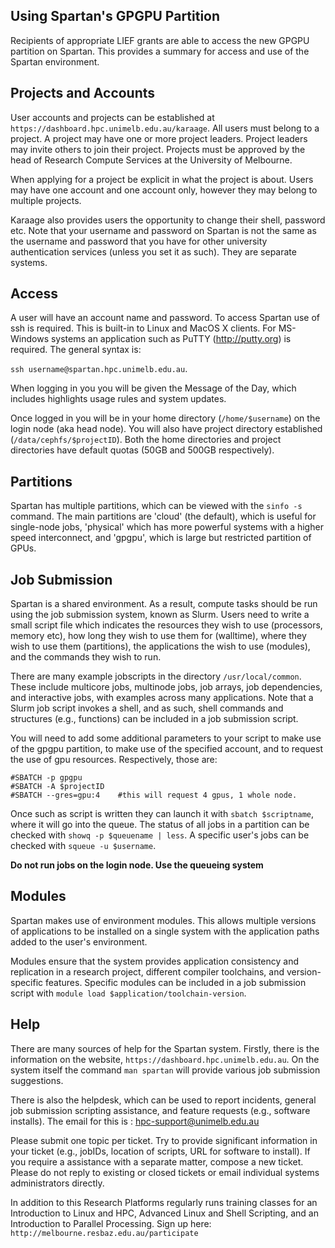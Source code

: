 ## Using Spartan's GPGPU Partition

Recipients of appropriate LIEF grants are able to access the new GPGPU partition on Spartan. This provides a summary for access and use of the Spartan environment.

## Projects and Accounts

User accounts and projects can be established at `https://dashboard.hpc.unimelb.edu.au/karaage`. All users must belong to a project. A project may have one or more project leaders. Project leaders may invite others to join their project. Projects must be approved by the head of Research Compute Services at the University of Melbourne. 

When applying for a project be explicit in what the project is about. Users may have one account and one account only, however they may belong to multiple projects.

Karaage also provides users the opportunity to change their shell, password etc. Note that your username and password on Spartan is not the same as the username and password that you have for other university authentication services (unless you set it as such). They are separate systems.

## Access

A user will have an account name and password. To access Spartan use of ssh is required. This is built-in to Linux and MacOS X clients. For MS-
Windows systems an application such as PuTTY (http://putty.org) is required. The general syntax is:

`ssh username@spartan.hpc.unimelb.edu.au`.

When logging in you you will be given the Message of the Day, which includes highlights usage rules and system updates.

Once logged in you will be in your home directory (`/home/$username`) on the login node (aka head node). You will also have project directory established (`/data/cephfs/$projectID`). Both the home directories and project directories have default quotas (50GB and 500GB respectively).

## Partitions

Spartan has multiple partitions, which can be viewed with the `sinfo -s` command. The main partitions are 'cloud' (the default), which is useful for single-node jobs, 'physical' which has more powerful systems with a higher speed interconnect, and 'gpgpu', which is large but restricted partition of GPUs.

## Job Submission

Spartan is a shared environment. As a result, compute tasks should be run using the job submission system, known as Slurm. Users need to write a small script file which indicates the resources they wish to
use (processors, memory etc), how long they wish to use them for (walltime), where they wish to use them (partitions), the applications
the wish to use (modules), and the commands they wish to run. 

There are many example jobscripts in the directory `/usr/local/common`. These include multicore jobs, multinode jobs, job arrays, job dependencies, and interactive jobs, with examples across many applications. Note that a Slurm job script invokes a shell, and as such, shell commands and structures (e.g., functions) can be included in a job submission script.

You will need to add some additional parameters to your script to make use of the gpgpu partition, to make use of the specified account, and to request the use of gpu resources. Respectively, those are:

```
#SBATCH -p gpgpu
#SBATCH -A $projectID
#SBATCH --gres=gpu:4    #this will request 4 gpus, 1 whole node.
```

Once such as script is written they can launch it with `sbatch $scriptname`, where it will go into the queue. The status of all jobs in a partition can be checked with `showq -p $queuename | less`. A specific user's jobs can be checked with `squeue -u $username`. 

**Do not run jobs on the login node. Use the queueing system**

## Modules

Spartan makes use of environment modules. This allows multiple versions of applications to be installed on a single system with the application paths added to the user's environment. 

Modules ensure that the system provides application consistency and replication in a research project, different compiler toolchains, and version-specific features. Specific modules can be included in a job submission script with `module load $application/toolchain-version`.

## Help

There are many sources of help for the Spartan system. Firstly, there is the information on the website, `https://dashboard.hpc.unimelb.edu.au`. On the system itself the command `man spartan` will provide various job submission suggestions.

There is also the helpdesk, which can be used to report incidents, general job submission scripting assistance, and feature requests (e.g., software installs). The email for this is : hpc-support@unimelb.edu.au

Please submit one topic per ticket. Try to provide significant information in your ticket (e.g., jobIDs, location of scripts, URL for software to install). If you require a assistance with a separate matter, compose a new ticket. Please do not reply to existing or closed tickets or email individual systems administrators directly.

In addition to this Research Platforms regularly runs training classes for an Introduction to Linux and HPC, Advanced Linux and Shell Scripting, and an Introduction to Parallel Processing. Sign up here: `http://melbourne.resbaz.edu.au/participate`
